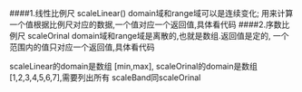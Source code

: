 ####1.线性比例尺 scaleLinear()
domain域和range域可以是连续变化;
用来计算一个值根据比例尺对应的数据,一个值对应一个返回值,具体看代码
####2.序数比例尺 scaleOrinal
domain域和range域是离散的,也就是数组.返回值是定的,
一个范围内的值只对应一个返回值,具体看代码

scaleLinear的domain是数组 [min,max],
scaleOrinal的domain是数组 [1,2,3,4,5,6,7],需要列出所有
scaleBand同scaleOrinal
